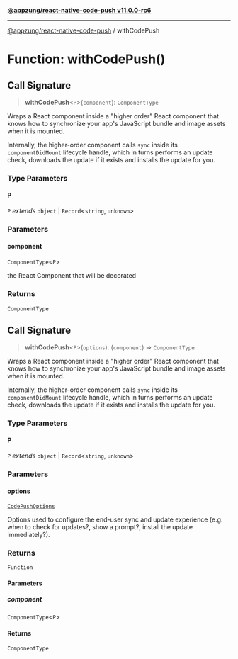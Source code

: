 [**@appzung/react-native-code-push v11.0.0-rc6**](../README.md)

---

[@appzung/react-native-code-push](../README.md) / withCodePush

# Function: withCodePush()

## Call Signature

> **withCodePush**\<`P`\>(`component`): `ComponentType`

Wraps a React component inside a "higher order" React component that knows how to synchronize your app's JavaScript bundle and image assets when it is mounted.

Internally, the higher-order component calls `sync` inside its `componentDidMount` lifecycle handle, which in turns performs an update check, downloads the update if it exists and installs the update for you.

### Type Parameters

#### P

`P` _extends_ `object` \| `Record`\<`string`, `unknown`\>

### Parameters

#### component

`ComponentType`\<`P`\>

the React Component that will be decorated

### Returns

`ComponentType`

## Call Signature

> **withCodePush**\<`P`\>(`options`): (`component`) => `ComponentType`

Wraps a React component inside a "higher order" React component that knows how to synchronize your app's JavaScript bundle and image assets when it is mounted.

Internally, the higher-order component calls `sync` inside its `componentDidMount` lifecycle handle, which in turns performs an update check, downloads the update if it exists and installs the update for you.

### Type Parameters

#### P

`P` _extends_ `object` \| `Record`\<`string`, `unknown`\>

### Parameters

#### options

[`CodePushOptions`](../interfaces/CodePushOptions.md)

Options used to configure the end-user sync and update experience (e.g. when to check for updates?, show a prompt?, install the update immediately?).

### Returns

`Function`

#### Parameters

##### component

`ComponentType`\<`P`\>

#### Returns

`ComponentType`
